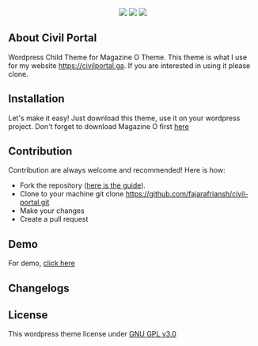 <p align="center">
  <a href="https://github.com/fajarafriansh/civil-portal/blob/master/LICENSE" alt="licence"><img src="https://img.shields.io/badge/license-GNU%20v3.0-green.svg"></a>
  <a href="https://github.com/fajarafriansh" alt="Author"><img src="https://img.shields.io/badge/author-%40fajarafriansh-blue.svg"></a>
  <a href="https://twitter.com/intent/tweet?text=Wow:&url=https%3A%2F%2Fgithub.com%2Ffajarafriansh%2Fcivil-portal%2F" alt="Tweet!"><img src="https://img.shields.io/twitter/url/http/shields.io.svg?style=social"></a>
</p>


## About Civil Portal
Wordpress Child Theme for Magazine O Theme. This theme is what I use for my website https://civilportal.ga. If you are interested in using it please clone.

## Installation
Let's make it easy! Just download this theme, use it on your wordpress project. Don't forget to download Magazine O first [here](https://srd.wordpress.org/themes/magazine-o/)

## Contribution
Contribution are always welcome and recommended! Here is how:

- Fork the repository ([here is the guide](https://help.github.com/articles/fork-a-repo/)).
- Clone to your machine git clone https://github.com/fajarafriansh/civil-portal.git
- Make your changes
- Create a pull request

## Demo
For demo, [click here](https://civilportal.ga)

## Changelogs

## License
This wordpress theme license under [GNU GPL v3.0](https://github.com/fajarafriansh/civil-portal/blob/master/LICENSE)
